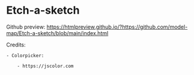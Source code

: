 # Etch-a-sketch

Github preview:
https://htmlpreview.github.io/?https://github.com/model-map/Etch-a-sketch/blob/main/index.html

Credits:

    - Colorpicker:

        - https://jscolor.com